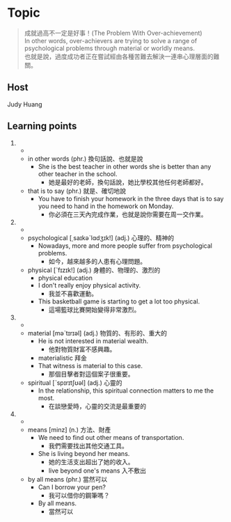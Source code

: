 # Topic

> 成就過高不一定是好事！(The Problem With Over-achievement)<br>
> In other words, over-achievers are trying to solve a range of psychological problems through material or worldly means.<br>
> 也就是說，過度成功者正在嘗試經由各種苦難去解決一連串心理層面的難關。<br>

## Host
Judy Huang

## Learning points
1. -
    * in other words  (phr.)  換句話說、也就是說
        - She is the best teacher in other words she is better than any other teacher in the school.
            + 她是最好的老師，換句話說，她比學校其他任何老師都好。
    * that is to say  (phr.)  就是、確切地說
        - You have to finish your homework in the three days that is to say you need to hand in the homework on Monday.
            + 你必須在三天內完成作業，也就是說你需要在周一交作業。

2. -
    * psychological  [͵saɪkəˋlɑdʒɪk!]  (adj.)  心理的、精神的
        - Nowadays, more and more people suffer from psychological problems.
            + 如今，越來越多的人患有心理問題。
    * physical  [ˋfɪzɪk!]  (adj.)  身體的、物理的、激烈的
        - physical education
        - I don't really enjoy physical activity.
            + 我並不喜歡運動。
        - This basketball game is starting to get a lot too physical.
            + 這場籃球比賽開始變得非常激烈。

3. -
    * material  [məˋtɪrɪəl]  (adj.)  物質的、有形的、重大的
        - He is not interested in material wealth.
            + 他對物質財富不感興趣。
        - materialistic 拜金
        - That witness is material to this case.
            + 那個目擊者對這個案子很重要。
    * spiritual  [ˋspɪrɪtʃʊəl]  (adj.)  心靈的
        - In the relationship, this spiritual connection matters to me the most.
            + 在談戀愛時，心靈的交流是最重要的

4. -
    * means  [minz]  (n.)  方法、財產
        - We need to find out other means of transportation.
            + 我們需要找出其他交通工具。
        - She is living beyond her means.
            + 她的生活支出超出了她的收入。
            + live beyond one's means 入不敷出
    * by all means  (phr.)  當然可以
        - Can I borrow your pen?
            + 我可以借你的鋼筆嗎？
        - By all means.
            + 當然可以
